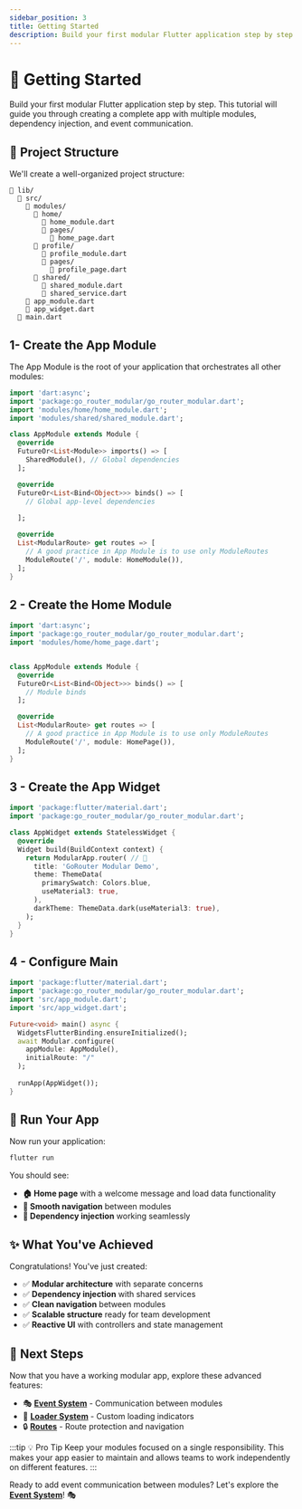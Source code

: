 ```yaml
---
sidebar_position: 3
title: Getting Started
description: Build your first modular Flutter application step by step
---
```


# 🚀 Getting Started

Build your first modular Flutter application step by step. This tutorial will guide you through creating a complete app with multiple modules, dependency injection, and event communication.

## 📁 Project Structure

We'll create a well-organized project structure:

```
📁 lib/
  📁 src/
    📁 modules/
      📁 home/
        📄 home_module.dart
        📁 pages/
          📄 home_page.dart
      📁 profile/
        📄 profile_module.dart
        📁 pages/
          📄 profile_page.dart
      📁 shared/
        📄 shared_module.dart
        📄 shared_service.dart
    📄 app_module.dart
    📄 app_widget.dart
  📄 main.dart
```

## 1-  Create the App Module

The App Module is the root of your application that orchestrates all other modules:

```dart title="lib/src/app_module.dart"
import 'dart:async';
import 'package:go_router_modular/go_router_modular.dart';
import 'modules/home/home_module.dart';
import 'modules/shared/shared_module.dart';

class AppModule extends Module {
  @override
  FutureOr<List<Module>> imports() => [
    SharedModule(), // Global dependencies 
  ];

  @override
  FutureOr<List<Bind<Object>>> binds() => [
    // Global app-level dependencies
 
  ];

  @override
  List<ModularRoute> get routes => [
    // A good practice in App Module is to use only ModuleRoutes
    ModuleRoute('/', module: HomeModule()),
  ];
}
```
## 2 - Create the Home Module

```dart title="lib/src/app_module.dart"
import 'dart:async';
import 'package:go_router_modular/go_router_modular.dart';
import 'modules/home/home_page.dart';


class AppModule extends Module {
  @override
  FutureOr<List<Bind<Object>>> binds() => [
    // Module binds
  ];

  @override
  List<ModularRoute> get routes => [
    // A good practice in App Module is to use only ModuleRoutes
    ModuleRoute('/', module: HomePage()),
  ];
}

```

## 3 - Create the App Widget

```dart title="lib/src/app_widget.dart"
import 'package:flutter/material.dart';
import 'package:go_router_modular/go_router_modular.dart';

class AppWidget extends StatelessWidget {
  @override
  Widget build(BuildContext context) {
    return ModularApp.router( // 👋
      title: 'GoRouter Modular Demo',
      theme: ThemeData(
        primarySwatch: Colors.blue,
        useMaterial3: true,
      ),
      darkTheme: ThemeData.dark(useMaterial3: true),
    );
  }
}
```

## 4 - Configure Main

```dart title="lib/main.dart"
import 'package:flutter/material.dart';
import 'package:go_router_modular/go_router_modular.dart';
import 'src/app_module.dart';
import 'src/app_widget.dart';

Future<void> main() async {
  WidgetsFlutterBinding.ensureInitialized();
  await Modular.configure(
    appModule: AppModule(), 
    initialRoute: "/"
  );
  
  runApp(AppWidget());
}
```

## 🎉 Run Your App

Now run your application:

```bash
flutter run
```

You should see:
- **🏠 Home page** with a welcome message and load data functionality
- **🔄 Smooth navigation** between modules
- **💉 Dependency injection** working seamlessly

## ✨ What You've Achieved

Congratulations! You've just created:

- ✅ **Modular architecture** with separate concerns
- ✅ **Dependency injection** with shared services
- ✅ **Clean navigation** between modules
- ✅ **Scalable structure** ready for team development
- ✅ **Reactive UI** with controllers and state management

## 🚀 Next Steps

Now that you have a working modular app, explore these advanced features:

- 🎭 **[Event System](/docs/event-system)** - Communication between modules
- 🎯 **[Loader System](/docs/loader-system)** - Custom loading indicators
- 🔒 **[Routes](/docs/routes)** - Route protection and navigation


:::tip 💡 Pro Tip
Keep your modules focused on a single responsibility. This makes your app easier to maintain and allows teams to work independently on different features.
:::

Ready to add event communication between modules? Let's explore the **[Event System](/docs/event-system)**! 🎭 